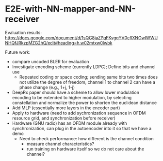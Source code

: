 # E2E-with-NN-mapper-and-NN-receiver

Evaluation results:
https://docs.google.com/document/d/1sQG8jaZPqFKvgqYV0cflXNGwIWWUNHQfJRkzpMZG2hQ/edit#heading=h.w02mtxw0lwbk

Future work:
- compare uncoded BLER for evaluation
- Investigate encoding scheme (currently LDPC); Define bits and channel use 
  - Repeated coding or space coding; sending same bits two times does not utilize the degree of freedom, channel 1 to channel 2 can have a phase change (e.g., 1+j, 1-j)
- DeepRx paper should have a scheme to allow lower modulation encoding to be extended to higher modulation, by selecting constellation and normalize the power to shorten the euclidean distance
- Add MLP (essentially more layers in the encoder part)
- Apply to hardware (need to add sychronization sequence in OFDM resource grid, and synchronization before receiver)
- Hardware (GNU radio) has an OFDM module already with synchronization, can plug in the autoencoder into it so that we have a demo
  - Need to check performance: how different is the channel condition
    - measure channel characteristics?
    - run training on hardware itself so we do not care about the channel?